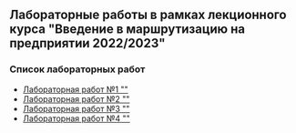 ## Лабораторные работы в рамках лекционного курса "Введение в маршрутизацию на предприятии 2022/2023"
### Список лабораторных работ
- [Лабораторная работ №1 ""](labs2022_2023/lab1/lab1.md)
- [Лабораторная работ №2 ""](labs2022_2023/lab1/lab2.md)
- [Лабораторная работ №3 ""](labs2022_2023/lab1/lab3.md)
- [Лабораторная работ №4 ""](labs2022_2023/lab1/lab4.md)